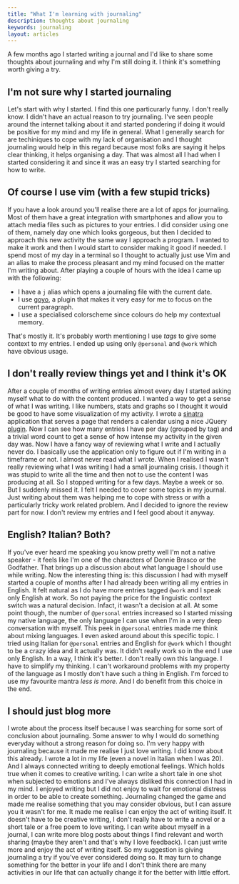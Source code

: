 ```yaml
---
title: "What I'm learning with journaling"
description: thoughts about journaling
keywords: journaling
layout: articles
---
```


A few months ago I started writing a journal and I'd like to share some
thoughts about journaling and why I'm still doing it. I think it's something
worth giving a try.

## I'm not sure why I started journaling

Let's start with why I started. I find this one particurarly funny. I don't
really know. I didn't have an actual reason to try journaling.
I've seen people around the internet talking about it and started pondering if
doing it would be positive for my mind and my life in general. What I
generally search for are techiniques to cope with my lack of organisation and
I thought journaling would help in this regard because most folks are saying
it helps clear thinking, it helps organising a day. That was almost all I had
when I started considering it and since it was an easy try I started searching
for how to write.

## Of course I use vim (with a few stupid tricks)

If you have a look around you'll realise there are a lot of apps for
journaling. Most of them have a great integration with smartphones and allow
you to attach media files such as pictures to your entries. I did consider
using one of them, namely day one which looks gorgeous, but then I decided to
approach this new activity the same way I approach a program. I wanted to make
it work and then I would start to consider making it good if needed.
I spend most of my day in a terminal so I thought to actually just use Vim and
an alias to make the process pleasant and my mind focused on the matter I'm
writing about. After playing a couple of hours with the idea I came up with the
following:

- I have a `j` alias which opens a journaling file with the current date.
- I use [goyo](https://github.com/junegunn/goyo.vim), a plugin that makes it
  very easy for me to focus on the current paragraph.
- I use a specialised colorscheme since colours do help my contextual memory.

That's mostly it. It's probably worth mentioning I use _tags_ to give some
context to my entries. I ended up using only `@personal` and `@work` which
have obvious usage.

## I don't really review things yet and I think it's OK

After a couple of months of writing entries almost every day I started asking
myself what to do with the content produced. I wanted a way to get a sense of
what I was writing. I like numbers, stats and graphs so I thought it would be
good to have some visualization of my activity. I wrote a
[sinatra](http://sinatrarb.com) application that serves a page that renders a
calendar using a nice JQuery [plugin](http://fullcalendar.io). Now I can
see how many entries I have per day (grouped by tag) and a trivial word count
to get a sense of how intense my activity in the given day was.
Now I have a fancy way of reviewing what I write and I actually never do. I
basically use the application only to figure out if I'm writing in a
timeframe or not. I almost never read what I wrote. When I realised I wasn't really
reviewing what I was writing I had a small journaling crisis. I though it was
stupid to write all the time and then not to use the content I was producing at
all. So I stopped writing for a few days. Maybe a week or so. But I suddenly
missed it. I felt I needed to cover some topics in my journal. Just writing about them
was helping me to cope with stress or with a particularly tricky work related
problem. And I decided to ignore the review part for now. I don't review my
entries and I feel good about it anyway.

## English? Italian? Both?

If you've ever heard me speaking you know pretty well I'm not a native speaker -
it feels like I'm one of the characters of Donnie Brasco or the
Godfather. That brings up a discussion about what language I should
use while writing. Now the interesting thing is: this discussion I had
with myself started a couple of months after I had already been writing all my
entries in English. It felt natural as I do have more entries tagged
`@work` and I speak only English at work. So not paying the price for the linguistic
context switch was a natural decision. Infact, it wasn't a decision at all. At
some point though, the number of `@personal` entries increased so I started
missing my native language, the only language I can use when I'm in a very deep
conversation with myself. This peek in `@personal` entries made me think about
mixing languages. I even asked around about this specific topic. I tried
using Italian for `@personal` entries and English for `@work` which I thought
to be a crazy idea and it actually was. It didn't really work so in the end I
use only English. In a way, I think it's better. I don't really own this
language. I have to simplify my thinking. I can't workaround problems with my
property of the language as I mostly don't have such a thing in English. I'm
forced to use my favourite mantra _less is more_. And I do benefit from this
choice in the end.

## I should just blog more

I wrote about the process itself because I was searching for some sort of
conclusion about journaling. Some answer to why I would do something everyday
without a strong reason for doing so. I'm very happy with journaling because
it made me realise I just love writing. I did know about this already. I wrote
a lot in my life (even a novel in Italian when I was 20). And I always
connected writing to deeply emotional feelings. Which holds true when it comes
to creative writing. I can write a short tale in one shot when subjected to
emotions and I've always disliked this connection I had in my mind. I
enjoyed writing but I did not enjoy to wait for emotional distress in
order to be able to create something. Journaling changed the game and made me
realise something that you may consider obvious, but I can assure you it
wasn't for me. It made me realise I can enjoy the act of writing itself. It
doesn't have to be creative writing, I don't really have to write a novel or a
short tale or a free poem to love writing. I can write about myself in a
journal, I can write more blog posts about things I find relevant and worth sharing
(maybe they aren't and that's why I love feedback). I can just write more and
enjoy the act of writing itself. So my suggestion is giving journaling a try
if you've ever considered doing so. It may turn to change something for the better in
your life and I don't think there are many activities in our life that can
actually change it for the better with little effort.
